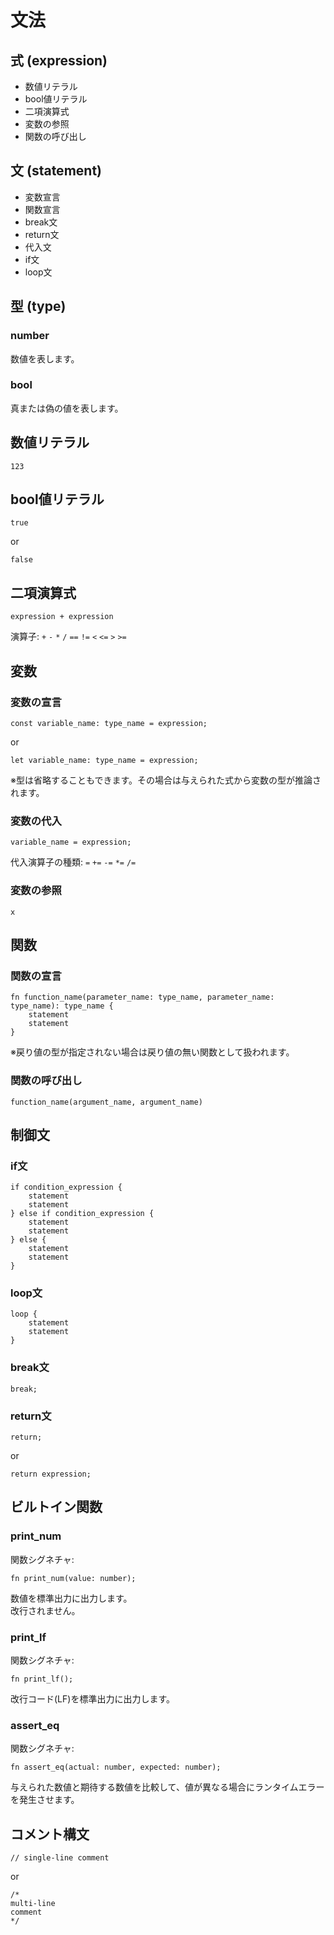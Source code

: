 # 文法

## 式 (expression)
- 数値リテラル
- bool値リテラル
- 二項演算式
- 変数の参照
- 関数の呼び出し

## 文 (statement)
- 変数宣言
- 関数宣言
- break文
- return文
- 代入文
- if文
- loop文

## 型 (type)

### number
数値を表します。

### bool
真または偽の値を表します。

## 数値リテラル
```
123
```

## bool値リテラル
```
true
```
or
```
false
```

## 二項演算式
```
expression + expression
```

演算子: `+` `-` `*` `/` `==` `!=` `<` `<=` `>` `>=`

## 変数

### 変数の宣言
```
const variable_name: type_name = expression;
```
or
```
let variable_name: type_name = expression;
```
※型は省略することもできます。その場合は与えられた式から変数の型が推論されます。

### 変数の代入
```
variable_name = expression;
```

代入演算子の種類:
`=` `+=` `-=` `*=` `/=`

### 変数の参照
`x`

## 関数

### 関数の宣言
```
fn function_name(parameter_name: type_name, parameter_name: type_name): type_name {
    statement
    statement
}
```
※戻り値の型が指定されない場合は戻り値の無い関数として扱われます。

### 関数の呼び出し
```
function_name(argument_name, argument_name)
```

## 制御文

### if文
```
if condition_expression {
    statement
    statement
} else if condition_expression {
    statement
    statement
} else {
    statement
    statement
}
```

### loop文
```
loop {
    statement
    statement
}
```

### break文
```
break;
```

### return文
```
return;
```
or
```
return expression;
```

## ビルトイン関数

### print_num
関数シグネチャ:
```
fn print_num(value: number);
```
数値を標準出力に出力します。  
改行されません。

### print_lf
関数シグネチャ:
```
fn print_lf();
```
改行コード(LF)を標準出力に出力します。

### assert_eq
関数シグネチャ:
```
fn assert_eq(actual: number, expected: number);
```
与えられた数値と期待する数値を比較して、値が異なる場合にランタイムエラーを発生させます。

## コメント構文
```
// single-line comment
```
or
```
/*
multi-line
comment
*/
```

